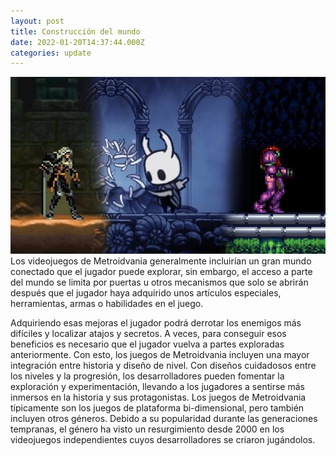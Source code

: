 ```yaml
---
layout: post
title: Construcción del mundo
date: 2022-01-20T14:37:44.000Z
categories: update
---
```


<img src="/images/fulls/4.jpg" class="fit image"> 
Los videojuegos de Metroidvania generalmente incluirían un gran mundo conectado que el jugador puede explorar, sin embargo, el acceso a parte del mundo se limita por puertas u otros mecanismos que solo se abrirán después que el jugador haya adquirido unos artículos especiales, herramientas, armas o habilidades en el juego. 

Adquiriendo esas mejoras el jugador podrá derrotar los enemigos más difíciles y localizar atajos y secretos. 
A veces, para conseguir esos beneficios es necesario que el jugador vuelva a partes exploradas anteriormente. 
Con esto, los juegos de Metroidvania incluyen una mayor integración entre historia y diseño de nivel. 
Con diseños cuidadosos entre los niveles y la progresión, los desarrolladores pueden fomentar la exploración y experimentación, llevando a los jugadores a sentirse más inmersos en la historia y sus protagonistas. Los juegos de Metroidvania típicamente son los juegos de plataforma bi-dimensional, pero también incluyen otros géneros. 
Debido a su popularidad durante las generaciones tempranas, el género ha visto un resurgimiento desde 2000 en los videojuegos independientes cuyos desarrolladores se criaron jugándolos.

